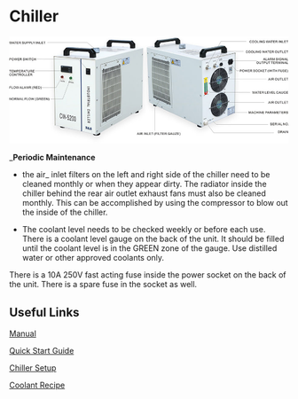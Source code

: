# Chiller

![](../.gitbook/assets/chiller.jpg)

_**Periodic Maintenance**   
  
- the air_ inlet filters on the left and right side of the chiller need to be cleaned monthly or when they appear dirty. The radiator inside the chiller behind the rear air outlet exhaust fans must also be cleaned monthly. This can be accomplished by using the compressor to blow out the inside of the chiller.  
  
- The coolant level needs to be checked weekly or before each use. There is a coolant level gauge on the back of the unit. It should be filled until the coolant level is in the GREEN zone of the gauge. Use distilled water or other approved coolants only.

There is a 10A 250V fast acting fuse inside the power socket on the back of the unit. There is a spare fuse in the socket as well.

## Useful Links

[Manual](https://drive.google.com/file/d/1Jof2Do8vmVJm1ZrZEwuOgQ0B-mArA3jt/view?usp=sharing)

[Quick Start Guide](https://drive.google.com/open?id=19k9Gs7ne4wrSUq2_x1pxwlwmF7vBXS7R)

[Chiller Setup](https://youtu.be/w0soQMapbIU)

[Coolant Recipe](https://lasergods.com/laser-water-coolants-additives/#The_Secret_Recipe)

